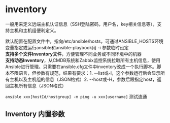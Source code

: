 # inventory

一般用来定义远端主机认证信息（SSH登陆密码，用户名，key相关信息等），支持主机和主机组便利定义。<br>

默认配置在配置文件中，指向/etc/ansible/hosts，可通过ANSIBLE_HOSTS环境变量指定或运行ansible和ansible-playbook用 -i 参数临时设定<br>
**支持多个文件Inventory文件**，方便管理不同业务或不同环境中的机器<br>
**支持动态Inventory**，从CMDB系统和Zabbix监控系统拉取所有主机信息，使用Ansible进行管理。只需要在ansible.cfg文件中inventory改成一个执行脚本。脚本不限语言，但参数有规范，结果有要求：1. --list或-l，这个参数运行后会显示所有主机以及主机组的信息（JSON格式）2. --host或-H，参数后跟指定host，返回主机所有信息（JSON格式）

`ansible xxx[hostId/hostgroup] -m ping -u xxx[username]` 测试连通

Inventory 内置参数
-------------
